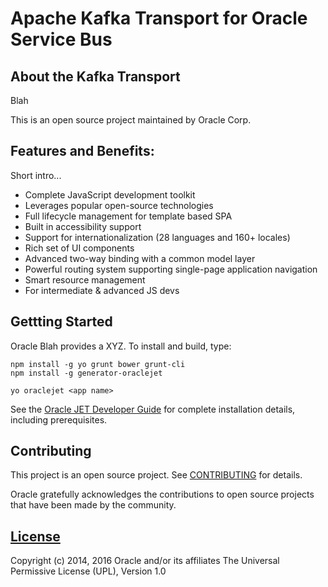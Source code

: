 # Apache Kafka Transport for Oracle Service Bus

## About the Kafka Transport
Blah

This is an open source project maintained by Oracle Corp.

## Features and Benefits:
Short intro...

* Complete JavaScript development toolkit 
* Leverages popular open-source technologies
* Full lifecycle management for template based SPA
* Built in accessibility support
* Support for internationalization (28 languages and 160+ locales)
* Rich set of UI components
* Advanced two-way binding with a common model layer
* Powerful routing system supporting single-page application navigation
* Smart resource management
* For intermediate & advanced JS devs

## Gettting Started
Oracle Blah provides a XYZ. To install and build, type:

```
npm install -g yo grunt bower grunt-cli
npm install -g generator-oraclejet

yo oraclejet <app name>
```
See the [Oracle JET Developer Guide](http://docs.oracle.com/middleware/jet220/jet/) for complete installation details, including prerequisites.

## Contributing
This project is an open source project. See [CONTRIBUTING](./CONTRIBUTING.md) for details.

Oracle gratefully acknowledges the contributions to open source projects that have been made by the community.

## [License](https://github.com/oracle/osb-kafka-transport-sample/LICENSE.md)
Copyright (c) 2014, 2016 Oracle and/or its affiliates
The Universal Permissive License (UPL), Version 1.0
